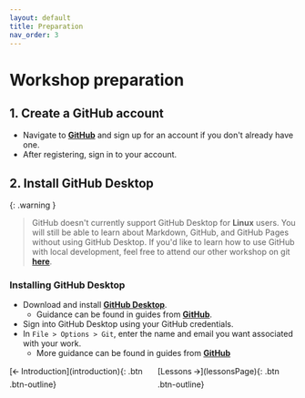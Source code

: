 ```yaml
---
layout: default
title: Preparation
nav_order: 3
---
```


# Workshop preparation 

## 1. Create a GitHub account
- Navigate to [**GitHub**](https://github.com) and sign up for an account if you don't already have one. 
- After registering, sign in to your account.


## 2. Install GitHub Desktop

{: .warning }
> GitHub doesn't currently support GitHub Desktop for **Linux** users. You will still be able to learn about Markdown, GitHub, and GitHub Pages without using GitHub Desktop. If you'd like to learn how to use GitHub with local development, feel free to attend our other workshop on git [**here**](https://scds.github.io/dash-webinars/vcgit.html).

### Installing GitHub Desktop
- Download and install [**GitHub Desktop**](https://desktop.github.com/).
  - Guidance can be found in guides from [**GitHub**](https://docs.github.com/en/desktop/installing-and-configuring-github-desktop/installing-and-authenticating-to-github-desktop/setting-up-github-desktop).
- Sign into GitHub Desktop using your GitHub credentials.
- In `File > Options > Git`, enter the name and email you want associated with your work.
  - More guidance can be found in guides from [**GitHub**](https://docs.github.com/en/desktop/installing-and-configuring-github-desktop/configuring-and-customizing-github-desktop/configuring-git-for-github-desktop)


<div style="display: flex;">
<div style="flex-grow: 1;" markdown="1">
[🡨 Introduction](introduction){: .btn .btn-outline} 
</div>

<div markdown="1">
[Lessons 🡪](lessonsPage){: .btn .btn-outline}
</div>
</div>